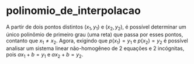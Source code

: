 # polinomio_de_interpolacao
A partir de dois pontos distintos ($x_1, y_1$) e ($x_2, y_2$), é possível determinar um único polinômio de primeiro grau (uma reta) que passa por esses pontos, contanto que $x_1 \neq x_2$. Agora, exigindo que $p(x_1) = y_1$ e $p(x_2) = y_2$ é possível analisar um sistema linear não-homogêneo de 2 equações e 2 incógnitas, pois $ax_1+b=y_1$ e $ax_2+b = y_2$.




